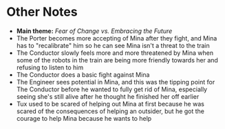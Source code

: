 # Other Notes

- **Main theme:** *Fear of Change vs. Embracing the Future*
- The Porter becomes more accepting of Mina after they fight, and Mina has to "recalibrate" him so he can see Mina isn't a threat to the train
- The Conductor slowly feels more and more threatened by Mina when some of the robots in the train are being more friendly towards her and refusing to listen to him
- The Conductor does a basic fight against Mina 
- The Engineer sees potential in Mina, and this was the tipping point for The Conductor before he wanted to fully get rid of Mina, especially seeing she's still alive after he thought he finished her off earlier
- Tux used to be scared of helping out Mina at first because he was scared of the consequences of helping an outsider, but he got the courage to help Mina because he wants to help